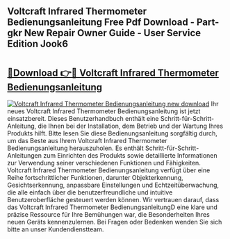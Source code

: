 ## Voltcraft Infrared Thermometer Bedienungsanleitung Free Pdf Download - Part-gkr New Repair Owner Guide - User Service Edition Jook6

# <h2><a href="http://df52wxy.blite.top/?on=Voltcraft+Infrared+Thermometer+Bedienungsanleitung">🔗Download 👉🔴 Voltcraft Infrared Thermometer Bedienungsanleitung</a></h2>

[![Voltcraft Infrared Thermometer Bedienungsanleitung new download](https://i.imgur.com/lujVjoI.png)](http://df52wxy.blite.top/?on=Voltcraft+Infrared+Thermometer+Bedienungsanleitung)
Ihr neues Voltcraft Infrared Thermometer Bedienungsanleitung ist jetzt einsatzbereit. Dieses Benutzerhandbuch enthält eine Schritt-für-Schritt-Anleitung, die Ihnen bei der Installation, dem Betrieb und der Wartung Ihres Produkts hilft. Bitte lesen Sie diese Bedienungsanleitung sorgfältig durch, um das Beste aus Ihrem Voltcraft Infrared Thermometer Bedienungsanleitung herauszuholen. Es enthält Schritt-für-Schritt-Anleitungen zum Einrichten des Produkts sowie detaillierte Informationen zur Verwendung seiner verschiedenen Funktionen und Fähigkeiten. Voltcraft Infrared Thermometer Bedienungsanleitung verfügt über eine Reihe fortschrittlicher Funktionen, darunter Objekterkennung, Gesichtserkennung, anpassbare Einstellungen und Echtzeitüberwachung, die alle einfach über die benutzerfreundliche und intuitive Benutzeroberfläche gesteuert werden können. Wir vertrauen darauf, dass das Voltcraft Infrared Thermometer BedienungsanleitungD eine klare und präzise Ressource für Ihre Bemühungen war, die Besonderheiten Ihres neuen Geräts kennenzulernen. Bei Fragen oder Bedenken wenden Sie sich bitte an unser Kundendienstteam.
